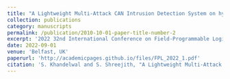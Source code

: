 ```yaml
---
title: "A Lightweight Multi-Attack CAN Intrusion Detection System on hybrid FPGAs"
collection: publications
category: manuscripts
permalink: /publication/2010-10-01-paper-title-number-2
excerpt: '2022 32nd International Conference on Field-Programmable Logic and Applications (FPL)'
date: 2022-09-01
venue: 'Belfast, UK'
paperurl: 'http://academicpages.github.io/files/FPL_2022_1.pdf'
citation: 'S. Khandelwal and S. Shreejith, "A Lightweight Multi-Attack CAN Intrusion Detection System on Hybrid FPGAs," 2022 32nd International Conference on Field-Programmable Logic and Applications (FPL), Belfast, United Kingdom, 2022, pp. 425-429, doi: 10.1109/FPL57034.2022.00070.'
---
```

